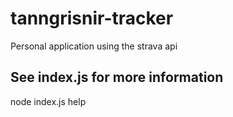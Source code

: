 # tanngrisnir-tracker
Personal application using the strava api

## See index.js for more information
node index.js help
